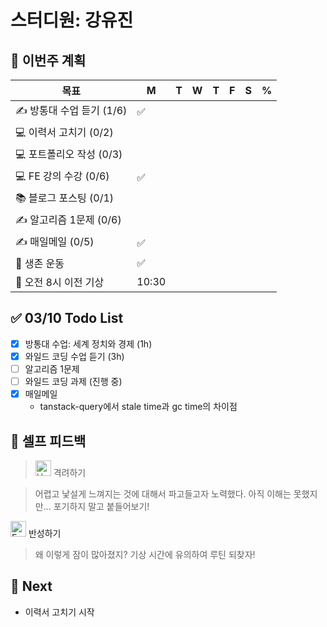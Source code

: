 # 스터디원: 강유진

## 🚀 이번주 계획

| 목표                      | M     | T   | W   | T   | F   | S   | %   |
| ------------------------- | ----- | --- | --- | --- | --- | --- | --- |
| ✍️ 방통대 수업 듣기 (1/6) | ✅    |     |     |     |     |     |     |
| 💻 이력서 고치기 (0/2)    |       |     |     |     |     |     |     |
| 💻 포트폴리오 작성 (0/3)  |       |     |     |     |     |     |     |
| 💻 FE 강의 수강 (0/6)     | ✅    |     |     |     |     |     |     |
| 📚 블로그 포스팅 (0/1)    |       |     |     |     |     |     |     |
| ✍️ 알고리즘 1문제 (0/6)   |       |     |     |     |     |     |     |
| ✍️ 매일메일 (0/5)         | ✅    |     |     |     |     |     |     |
| 💪 생존 운동              | ✅    |     |     |     |     |     |     |
| 🩵 오전 8시 이전 기상      | 10:30 |     |     |     |     |     |     |

## ✅ 03/10 Todo List

- [x] 방통대 수업: 세계 정치와 경제 (1h)
- [x] 와일드 코딩 수업 듣기 (3h)
- [ ] 알고리즘 1문제
- [ ] 와일드 코딩 과제 (진행 중)
- [x] 매일메일
  - tanstack-query에서 stale time과 gc time의 차이점

## 🎉 셀프 피드백

> <img src="https://raw.githubusercontent.com/Tarikul-Islam-Anik/Animated-Fluent-Emojis/master/Emojis/Smilies/Hugging%20Face.png" alt="Hugging Face" width="25" height="25"> 격려하기</img>

> 어렵고 낯설게 느껴지는 것에 대해서 파고들고자 노력했다. 아직 이해는 못했지만... 포기하지 말고 붙들어보기!<br>

<img src="https://raw.githubusercontent.com/Tarikul-Islam-Anik/Animated-Fluent-Emojis/master/Emojis/Smilies/Face%20with%20Monocle.png" alt="Face with Monocle" width="25" height="25"> 반성하기</img>

> 왜 이렇게 잠이 많아졌지? 기상 시간에 유의하여 루틴 되찾자!<br>

## 🌱 Next

- 이력서 고치기 시작
